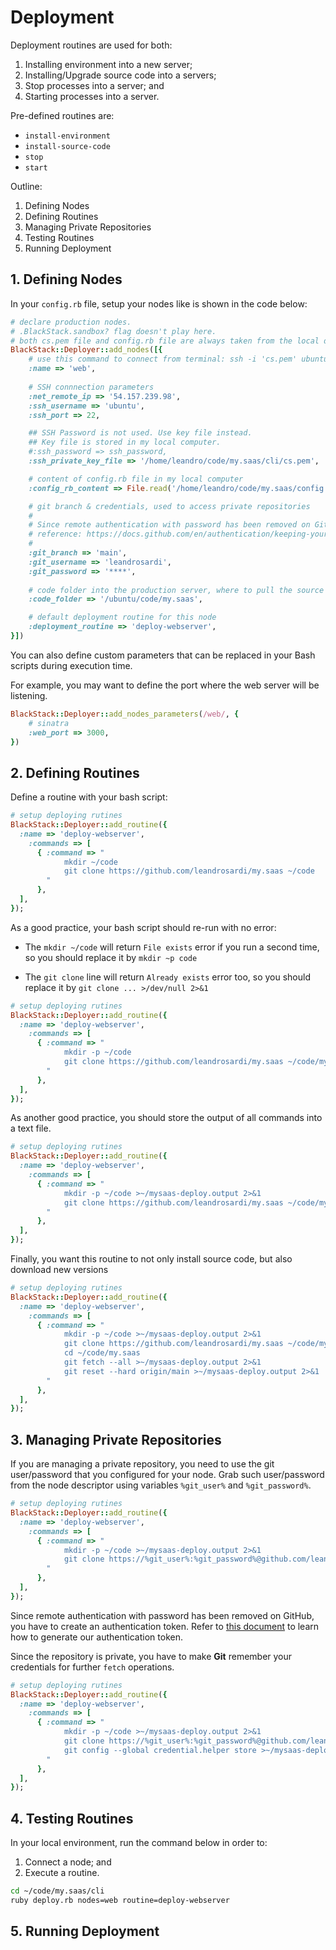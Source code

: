# Deployment

Deployment routines are used for both:

1. Installing environment into a new server; 
2. Installing/Upgrade source code into a servers;
3. Stop processes into a server; and
4. Starting processes into a server.

Pre-defined routines are:

- `install-environment`
- `install-source-code`
- `stop`
- `start`

Outline:

1. Defining Nodes
2. Defining Routines
3. Managing Private Repositories
4. Testing Routines
5. Running Deployment

## 1. Defining Nodes

In your `config.rb` file, setup your nodes like is shown in the code below:

```ruby
# declare production nodes.
# .BlackStack.sandbox? flag doesn't play here.
# both cs.pem file and config.rb file are always taken from the local dev machine (leandro).
BlackStack::Deployer::add_nodes([{
    # use this command to connect from terminal: ssh -i 'cs.pem' ubuntu@ec2-34-234-83-88.compute-1.amazonaws.com
    :name => 'web', 
    
    # SSH connnection parameters
    :net_remote_ip => '54.157.239.98',  
    :ssh_username => 'ubuntu',
    :ssh_port => 22,

    ## SSH Password is not used. Use key file instead.
    ## Key file is stored in my local computer.
    #:ssh_password => ssh_password, 
    :ssh_private_key_file => '/home/leandro/code/my.saas/cli/cs.pem',

    # content of config.rb file in my local computer
    :config_rb_content => File.read('/home/leandro/code/my.saas/config.rb'),

    # git branch & credentials, used to access private repositories
    # 
    # Since remote authentication with password has been removed on GitHub, you have to create an authentication token. 
    # reference: https://docs.github.com/en/authentication/keeping-your-account-and-data-secure/managing-your-personal-access-tokens
    # 
    :git_branch => 'main',
    :git_username => 'leandrosardi',
    :git_password => '****',
    
    # code folder into the production server, where to pull the source code
    :code_folder => '/ubuntu/code/my.saas',

    # default deployment routine for this node
    :deployment_routine => 'deploy-webserver',
}])
```

You can also define custom parameters that can be replaced in your Bash scripts during execution time.

For example, you may want to define the port where the web server will be listening.

```ruby
BlackStack::Deployer::add_nodes_parameters(/web/, {
    # sinatra
    :web_port => 3000,
})
```

## 2. Defining Routines

Define a routine with your bash script:

```ruby
# setup deploying rutines
BlackStack::Deployer::add_routine({
  :name => 'deploy-webserver',
    :commands => [
      { :command => "
            mkdir ~/code
            git clone https://github.com/leandrosardi/my.saas ~/code
        "        
      },
  ],
});
```

As a good practice, your bash script should re-run with no error: 

- The `mkdir ~/code` will return `File exists` error if you run a second time, so you should replace it by `mkdir ~p code`

- The `git clone` line will return `Already exists` error too, so you should replace it by `git clone ... >/dev/null 2>&1`

```ruby
# setup deploying rutines
BlackStack::Deployer::add_routine({
  :name => 'deploy-webserver',
    :commands => [
      { :command => "
            mkdir -p ~/code
            git clone https://github.com/leandrosardi/my.saas ~/code/my.saas >/dev/null 2>&1
        "        
      },
  ],
});
```

As another good practice, you should store the output of all commands into a text file.

```ruby
# setup deploying rutines
BlackStack::Deployer::add_routine({
  :name => 'deploy-webserver',
    :commands => [
      { :command => "
            mkdir -p ~/code >~/mysaas-deploy.output 2>&1
            git clone https://github.com/leandrosardi/my.saas ~/code/my.saas >~/mysaas-deploy.output 2>&1
        "        
      },
  ],
});
```

Finally, you want this routine to not only install source code, but also download new versions

```ruby
# setup deploying rutines
BlackStack::Deployer::add_routine({
  :name => 'deploy-webserver',
    :commands => [
      { :command => "
            mkdir -p ~/code >~/mysaas-deploy.output 2>&1
            git clone https://github.com/leandrosardi/my.saas ~/code/my.saas >~/mysaas-deploy.output 2>&1
            cd ~/code/my.saas
            git fetch --all >~/mysaas-deploy.output 2>&1
            git reset --hard origin/main >~/mysaas-deploy.output 2>&1
        "        
      },
  ],
});
```


## 3. Managing Private Repositories

If you are managing a private repository, you need to use the git user/password that you configured for your node.
Grab such user/password from the node descriptor using variables `%git_user%` and `%git_password%`.

```ruby
# setup deploying rutines
BlackStack::Deployer::add_routine({
  :name => 'deploy-webserver',
    :commands => [
      { :command => "
            mkdir -p ~/code >~/mysaas-deploy.output 2>&1
            git clone https://%git_user%:%git_password%@github.com/leandrosardi/my.saas ~/code/my.saas >~/mysaas-deploy.output 2>&1
        "        
      },
  ],
});
```

Since remote authentication with password has been removed on GitHub, you have to create an authentication token. Refer to [this document](https://docs.github.com/en/authentication/keeping-your-account-and-data-secure/managing-your-personal-access-tokens) to learn how to generate our authentication token.


Since the repository is private, you have to make **Git** remember your credentials for further `fetch` operations.

```ruby
# setup deploying rutines
BlackStack::Deployer::add_routine({
  :name => 'deploy-webserver',
    :commands => [
      { :command => "
            mkdir -p ~/code >~/mysaas-deploy.output 2>&1
            git clone https://%git_user%:%git_password%@github.com/leandrosardi/my.saas ~/code/my.saas >~/mysaas-deploy.output 2>&1
            git config --global credential.helper store >~/mysaas-deploy.output 2>&1
        "        
      },
  ],
});
```

## 4. Testing Routines

In your local environment, run the command below in order to:

1. Connect a node; and
2. Execute a routine.

```bash
cd ~/code/my.saas/cli
ruby deploy.rb nodes=web routine=deploy-webserver
```

## 5. Running Deployment

